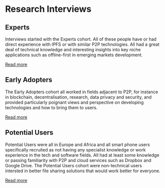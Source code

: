 # Research Interviews

## Experts

Interviews started with the Experts cohort. All of these people have or had direct experience with IPFS or with similar P2P technologies. All had a great deal of technical knowledge and interesting insights into key niche applications such as offline-first in emerging markets development.

[Read more](experts/)

## Early Adopters

The Early Adopters cohort all worked in fields adjacent to P2P, for instance in blockchain, decentralisation, research, data privacy and security, and provided particularly poignant views and perspective on developing technologies and how to bring them to users.

[Read more](early-adopters-1/)

## Potential Users

Potential Users were all in Europe and Africa and all smart phone users specifically recruited as not having any specialist knowledge or work experience in the tech and software fields. All had at least some knowledge or passing familiarity with P2P and cloud services such as Dropbox and Google Drive. The Potential Users cohort were non-technical users intersted in better file sharing solutions that would work better for everyone.

[Read more](potential-users/)

